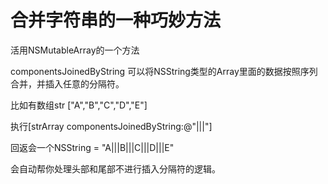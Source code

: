 # 合并字符串的一种巧妙方法

活用NSMutableArray的一个方法

componentsJoinedByString 可以将NSString类型的Array里面的数据按照序列合并，并插入任意的分隔符。

比如有数组str ["A","B","C","D","E"]

执行[strArray componentsJoinedByString:@"|||"]

回返会一个NSString  = "A|||B|||C|||D|||E"

会自动帮你处理头部和尾部不进行插入分隔符的逻辑。